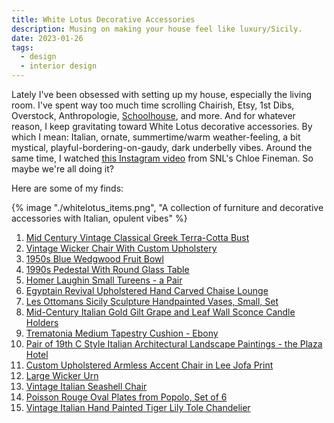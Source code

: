 ```yaml
---
title: White Lotus Decorative Accessories
description: Musing on making your house feel like luxury/Sicily.
date: 2023-01-26
tags:
  - design
  - interior design
---
```

Lately I've been obsessed with setting up my house, especially the living room. I've spent way too much time scrolling Chairish, Etsy, 1st Dibs, Overstock, Anthropologie, [Schoolhouse](https://www.schoolhouse.com/), and more. And for whatever reason, I keep gravitating toward White Lotus decorative accessories. By which I mean: Italian, ornate, summertime/warm weather-feeling, a bit mystical, playful-bordering-on-gaudy, dark underbelly	 vibes. Around the same time, I watched [this Instagram video](https://www.instagram.com/reel/Cly49papvdC/?utm_source=ig_web_copy_link_) from SNL's Chloe Fineman. So maybe we're all doing it?

Here are some of my finds:

{% image "./whitelotus_items.png", "A collection of furniture and decorative accessories with Italian, opulent vibes" %}


1. [Mid Century Vintage Classical Greek Terra-Cotta Bust](https://www.chairish.com/product/id/7852577)
2. [Vintage Wicker Chair With Custom Upholstery](https://www.chairish.com/product/3563954/vintage-wicker-chair-with-custom-upholstery)
3. [1950s Blue Wedgwood Fruit Bowl](https://www.chairish.com/product/3416787/1950s-blue-wedgwood-fruit-bowl)
4. [1990s Pedestal With Round Glass Table](https://www.chairish.com/product/5066404/1990s-pedestal-with-round-glass-table)
5. [Homer Laughin Small Tureens - a Pair](https://www.chairish.com/product/5853347/homer-laughin-small-tureens-a-pair)
6. [Egyptain Revival Upholstered Hand Carved Chaise Lounge](https://www.chairish.com/product/3252412/egyptain-revival-upholstered-hand-carved-chaise-lounge)
7. [Les Ottomans Sicily Sculpture Handpainted Vases, Small, Set](https://www.chairish.com/product/id/4177562)
8. [Mid-Century Italian Gold Gilt Grape and Leaf Wall Sconce Candle Holders](https://www.chairish.com/product/2782948/mid-century-italian-gold-gilt-grape-and-leaf-wall-sconce-candle-holders-a-pair)
9. [Trematonia Medium Tapestry Cushion - Ebony](https://www.chairish.com/product/id/5256735)
10. [Pair of 19th C Style Italian Architectural Landscape Paintings - the Plaza Hotel](https://www.chairish.com/product/6483104/19th-c-style-italian-architectural-landscape-paintings-a-pair)
11. [Custom Upholstered Armless Accent Chair in Lee Jofa Print](https://www.chairish.com/product/id/3609139)
12. [Large Wicker Urn](https://www.chairish.com/product/3510265/fabulous-large-wicker-urn)
13. [Vintage Italian Seashell Chair](https://www.chairish.com/product/id/5188256)
14. [Poisson Rouge Oval Plates from Popolo, Set of 6](https://www.chairish.com/product/id/5132347)
15. [Vintage Italian Hand Painted Tiger Lily Tole Chandelier](https://www.chairish.com/product/id/5200615)